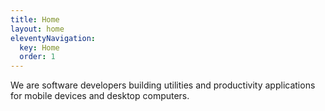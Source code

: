 ```yaml
---
title: Home
layout: home
eleventyNavigation:
  key: Home
  order: 1
---
```


We are software developers building utilities and productivity applications for mobile devices and desktop computers. 